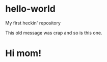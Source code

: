 # hello-world
My first heckin' repository

This old message was crap and so is this one.

Hi mom!
=======
